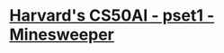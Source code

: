 # [Harvard's CS50AI - pset1 - Minesweeper](https://cs50.harvard.edu/ai/2020/projects/1/minesweeper/)